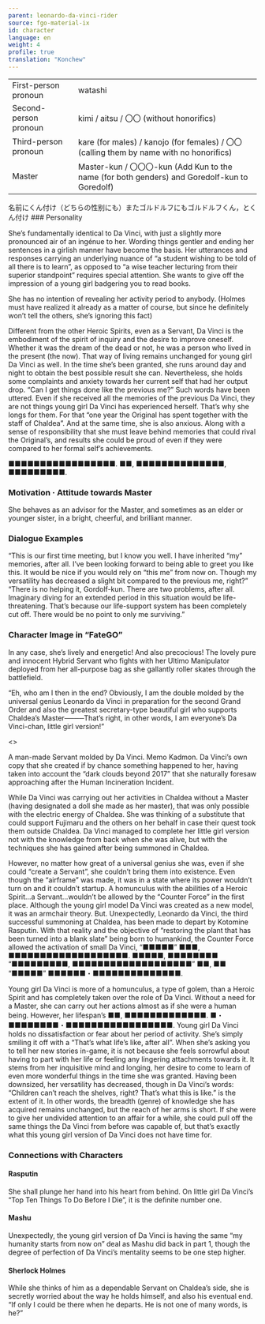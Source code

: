 ```yaml
---
parent: leonardo-da-vinci-rider
source: fgo-material-ix
id: character
language: en
weight: 4
profile: true
translation: "Konchew"
---
```


<table>
  <tr><td>First-person pronoun</td><td>watashi</td></tr>
  <tr><td>Second-person pronoun</td><td>kimi / aitsu / 〇〇 (without honorifics)</td></tr>
  <tr><td>Third-person pronoun</td><td>kare (for males) / kanojo (for females) / 〇〇 (calling them by name with no honorifics)</td></tr>
  <tr><td>Master</td><td>Master-kun / 〇〇〇-kun (Add Kun to the name (for both genders) and Goredolf-kun to Goredolf)</td></tr>
</table>
名前にくん付け（どちらの性别にも）またゴルドルフにもゴルドルフくん，とくん付け
### Personality

She’s fundamentally identical to Da Vinci, with just a slightly more pronounced air of an ingénue to her.
Wording things gentler and ending her sentences in a girlish manner have become the basis.
Her utterances and responses carrying an underlying nuance of “a student wishing to be told of all there is to learn”, as opposed to “a wise teacher lecturing from their superior standpoint” requires special attention.
She wants to give off the impression of a young girl badgering you to read books.

She has no intention of revealing her activity period to anybody.
(Holmes must have realized it already as a matter of course, but since he definitely won’t tell the others, she’s ignoring this fact)

Different from the other Heroic Spirits, even as a Servant, Da Vinci is the embodiment of the spirit of inquiry and the desire to improve oneself. Whether it was the dream of the dead or not, he was a person who lived in the present (the now). That way of living remains unchanged for young girl Da Vinci as well.
In the time she’s been granted, she runs around day and night to obtain the best possible result she can.
Nevertheless, she holds some complaints and anxiety towards her current self that had her output drop.
“Can I get things done like the previous me?” Such words have been uttered. Even if she received all the memories of the previous Da Vinci, they are not things young girl Da Vinci has experienced herself. That’s why she longs for them. For that “one year the Original has spent together with the staff of Chaldea”.
And at the same time, she is also anxious. Along with a sense of responsibility that she must leave behind memories that could rival the Original’s, and results she could be proud of even if they were compared to her formal self’s achievements.

■■■■■■■■■■■■■■■■■.
■■, ■■■■■■■■■■■■■■, ■■■■■■■■■.

### Motivation · Attitude towards Master

She behaves as an advisor for the Master, and sometimes as an elder or younger sister, in a bright, cheerful, and brilliant manner.

### Dialogue Examples

“This is our first time meeting, but I know you well.
I have inherited “my” memories, after all.
I’ve been looking forward to being able to greet you like this.
It would be nice if you would rely on “this me” from now on.
Though my versatility has decreased a slight bit compared to the previous me, right?”
“There is no helping it, Gordolf-kun. There are two problems, after all.
Imaginary diving for an extended period in this situation would be life-threatening.
That’s because our life-support system has been completely cut off.
There would be no point to only me surviving.”

### Character Image in “FateGO”

In any case, she’s lively and energetic! And also precocious!
The lovely pure and innocent Hybrid Servant who fights with her Ultimo Manipulator deployed from her all-purpose bag as she gallantly roller skates through the battlefield.

“Eh, who am I then in the end?
Obviously, I am the double molded by the universal genius Leonardo da Vinci in preparation for the second Grand Order and also the greatest secretary-type beautiful girl who supports Chaldea’s Master────That’s right, in other words, I am everyone’s Da Vinci-chan, little girl version!”

<>

A man-made Servant molded by Da Vinci. Memo Kadmon.
Da Vinci’s own copy that she created if by chance something happened to her, having taken into account the “dark clouds beyond 2017” that she naturally foresaw approaching after the Human Incineration Incident.

While Da Vinci was carrying out her activities in Chaldea without a Master (having designated a doll she made as her master), that was only possible with the electric energy of Chaldea.
She was thinking of a substitute that could support Fujimaru and the others on her behalf in case their quest took them outside Chaldea.
Da Vinci managed to complete her little girl version not with the knowledge from back when she was alive, but with the techniques she has gained after being summoned in Chaldea.

However, no matter how great of a universal genius she was, even if she could “create a Servant”, she couldn’t bring them into existence.
Even though the “airframe” was made, it was in a state where its power wouldn’t turn on and it couldn’t startup.
A homunculus with the abilities of a Heroic Spirit…a Servant…wouldn’t be allowed by the “Counter Force” in the first place.
Although the young girl model Da Vinci was created as a new model, it was an armchair theory.
But. Unexpectedly, Leonardo da Vinci, the third successful summoning at Chaldea, has been made to depart by Kotomine Rasputin.
With that reality and the objective of “restoring the plant that has been turned into a blank slate” being born to humankind, the Counter Force allowed the activation of small Da Vinci, “■■■■■” ■■■, ■■■■■■■■■■■■■■■■■■■. ■■■■■, ■■■■■■■■ “■■■■■■■■■, ■■■■■■■■■■■■■■■■■■■” ■■, ■■ “■■■■■” ■■■■■■・■■■■■■■■■■■■■■.

Young girl Da Vinci is more of a homunculus, a type of golem, than a Heroic Spirit and has completely taken over the role of Da Vinci.
Without a need for a Master, she can carry out her actions almost as if she were a human being.
However, her lifespan’s ■■, ■■■■■■■■■■■■■.
■・■■■■■■■■・■■■■■■■■■■■■■■■■■.
Young girl Da Vinci holds no dissatisfaction or fear about her period of activity. She’s simply smiling it off with a “That’s what life’s like, after all”.
When she’s asking you to tell her new stories in-game, it is not because she feels sorrowful about having to part with her life or feeling any lingering attachments towards it. It stems from her inquisitive mind and longing, her desire to come to learn of even more wonderful things in the time she was granted.
Having been downsized, her versatility has decreased, though in Da Vinci’s words: “Children can’t reach the shelves, right? That’s what this is like.” is the extent of it. In other words, the breadth (genre) of knowledge she has acquired remains unchanged, but the reach of her arms is short.
If she were to give her undivided attention to an affair for a while, she could pull off the same things the Da Vinci from before was capable of, but that’s exactly what this young girl version of Da Vinci does not have time for.

### Connections with Characters

#### Rasputin

She shall plunge her hand into his heart from behind.
On little girl Da Vinci’s “Top Ten Things To Do Before I Die”, it is the definite number one.
 
#### Mashu

Unexpectedly, the young girl version of Da Vinci is having the same “my humanity starts from now on” deal as Mashu did back in part 1, though the degree of perfection of Da Vinci’s mentality seems to be one step higher.
 
#### Sherlock Holmes

While she thinks of him as a dependable Servant on Chaldea’s side, she is secretly worried about the way he holds himself, and also his eventual end. “If only I could be there when he departs. He is not one of many words, is he?”
